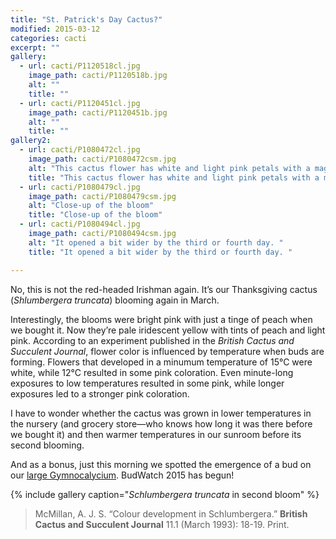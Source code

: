 ```yaml
---
title: "St. Patrick's Day Cactus?"
modified: 2015-03-12
categories: cacti
excerpt: ""
gallery:
  - url: cacti/P1120518cl.jpg
    image_path: cacti/P1120518b.jpg
    alt: ""
    title: ""
  - url: cacti/P1120451cl.jpg
    image_path: cacti/P1120451b.jpg
    alt: ""
    title: ""
gallery2:
  - url: cacti/P1080472cl.jpg
    image_path: cacti/P1080472csm.jpg
    alt: "This cactus flower has white and light pink petals with a magenta center."
    title: "This cactus flower has white and light pink petals with a magenta center."
  - url: cacti/P1080479cl.jpg
    image_path: cacti/P1080479csm.jpg
    alt: "Close-up of the bloom"
    title: "Close-up of the bloom"
  - url: cacti/P1080494cl.jpg
    image_path: cacti/P1080494csm.jpg
    alt: "It opened a bit wider by the third or fourth day. "
    title: "It opened a bit wider by the third or fourth day. "

---
```


No, this is not the red-headed Irishman again. It’s our Thanksgiving cactus (*Shlumbergera truncata*) blooming again in March.

Interestingly, the blooms were bright pink with just a tinge of peach when we bought it. Now they’re pale iridescent yellow with tints of peach and light pink. According to an experiment published in the *British Cactus and Succulent Journal*, flower color is influenced by temperature when buds are forming. Flowers that developed in a minumum temperature of 15°C were white, while 12°C resulted in some pink coloration. Even minute-long exposures to low temperatures resulted in some pink, while longer exposures led to a stronger pink coloration.

I have to wonder whether the cactus was grown in lower temperatures in the nursery (and grocery store—who knows how long it was there before we bought it) and then warmer temperatures in our sunroom before its second blooming.

And as a bonus, just this morning we spotted the emergence of a bud on our [large Gymnocalycium](/cacti/first-time-bloomer). BudWatch 2015 has begun!

{% include gallery caption="*Schlumbergera truncata* in second bloom" %}

> McMillan, A. J. S. “Colour development in Schlumbergera.” **British Cactus and Succulent Journal** 11.1 (March 1993): 18-19. Print.